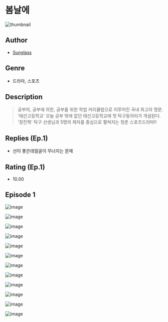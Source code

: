 # 봄날에
![thumbnail](https://image-comic.pstatic.net/user_contents_data/challenge_comic/2023/05/25/307198/upload_4135774721438463284_480x623.jpeg)

## Author
- [Sunglass](https://comic.naver.com/artistTitle?id=307198)

## Genre
- 드라마, 스포츠

## Description
> 공부의, 공부에 의한, 공부를 위한 학업 커리큘럼으로 이루어진 국내 최고의 명문. '태산고등학교' 오늘 공부 밖에 없던 태산고등학교에 첫 탁구동아리가 개설된다. '장진혁' 탁구 선생님과 5명의 제자를 중심으로 펼쳐지는 청춘 스포츠드라마!!

## Replies (Ep.1)
- 선이 좋은데얼굴이 무너지는 문제

## Rating (Ep.1)
- 10.00

## Episode 1
![image](https://image-comic.pstatic.net/user_contents_data/challenge_comic/2023/05/25/307198/upload_3487256387106988596.jpeg)

![image](https://image-comic.pstatic.net/user_contents_data/challenge_comic/2023/05/25/307198/upload_3761743056906565176.jpeg)

![image](https://image-comic.pstatic.net/user_contents_data/challenge_comic/2023/05/25/307198/upload_7306584866587567460.jpeg)

![image](https://image-comic.pstatic.net/user_contents_data/challenge_comic/2023/05/25/307198/upload_7161626331551654710.jpeg)

![image](https://image-comic.pstatic.net/user_contents_data/challenge_comic/2023/05/25/307198/upload_3832907671395252021.jpeg)

![image](https://image-comic.pstatic.net/user_contents_data/challenge_comic/2023/05/25/307198/upload_7076112007974893668.jpeg)

![image](https://image-comic.pstatic.net/user_contents_data/challenge_comic/2023/05/25/307198/upload_3991941222296269412.jpeg)

![image](https://image-comic.pstatic.net/user_contents_data/challenge_comic/2023/05/25/307198/upload_3762588393174806838.jpeg)

![image](https://image-comic.pstatic.net/user_contents_data/challenge_comic/2023/05/25/307198/upload_3761968466152022840.jpeg)

![image](https://image-comic.pstatic.net/user_contents_data/challenge_comic/2023/05/25/307198/upload_7004286428069914167.jpeg)

![image](https://image-comic.pstatic.net/user_contents_data/challenge_comic/2023/05/25/307198/upload_3834872494409933367.jpeg)

![image](https://image-comic.pstatic.net/user_contents_data/challenge_comic/2023/05/25/307198/upload_7149293302077012018.jpeg)
